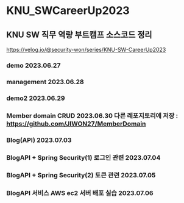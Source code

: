 # KNU_SWCareerUp2023
## KNU SW 직무 역량 부트캠프 소스코드 정리
https://velog.io/@security-won/series/KNU-SW-CareerUp2023
### demo 2023.06.27
### management 2023.06.28
### demo2 2023.06.29
### Member domain CRUD 2023.06.30 다른 레포지토리에 저장 : https://github.com/JIWON27/MemberDomain
### Blog(API) 2023.07.03
### BlogAPI + Spring Security(1) 로그인 관련 2023.07.04
### BlogAPI + Spring Security(2) 토큰 관련 2023.07.05
### BlogAPI 서비스 AWS ec2 서버 배포 실습 2023.07.06

